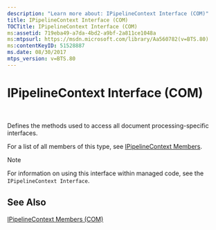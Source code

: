 ```yaml
---
description: "Learn more about: IPipelineContext Interface (COM)"
title: IPipelineContext Interface (COM)
TOCTitle: IPipelineContext Interface (COM)
ms:assetid: 719eba49-a7da-4bd2-a9bf-2a811ce1048a
ms:mtpsurl: https://msdn.microsoft.com/library/Aa560782(v=BTS.80)
ms:contentKeyID: 51528887
ms.date: 08/30/2017
mtps_version: v=BTS.80
---
```


# IPipelineContext Interface (COM)

 

Defines the methods used to access all document processing-specific interfaces.

For a list of all members of this type, see [IPipelineContext Members](ipipelinecontext-members-com.md).


> [!NOTE]
> <P>For information on using this interface within managed code, see the <CODE>IPipelineContext Interface</CODE>.</P>



## See Also

[IPipelineContext Members (COM)](ipipelinecontext-members-com.md)

